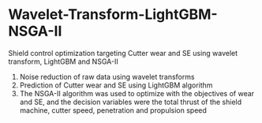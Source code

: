 # Wavelet-Transform-LightGBM-NSGA-II
Shield control optimization targeting Cutter wear and SE using wavelet transform, LightGBM and NSGA-II
  1. Noise reduction of raw data using wavelet transforms<br>
  2. Prediction of Cutter wear and SE using LightGBM algorithm<br>
  3. The NSGA-II algorithm was used to optimize with the objectives of wear and SE, and the decision variables were the total thrust of the shield machine, cutter speed, penetration and propulsion speed
